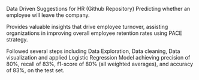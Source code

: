 Data Driven Suggestions for HR (Github Repository)  Predicting whether an employee will leave the company.

Provides valuable insights that drive employee turnover, assisting organizations in improving overall employee retention rates using PACE strategy.

Followed several steps including Data Exploration, Data cleaning, Data visualization and applied Logistic Regression Model 
achieving precision of 80%, recall of 83%, f1-score of 80% (all weighted averages), and accuracy of 83%, on the test set.
